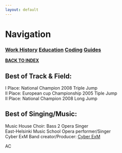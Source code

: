 ```yaml
---
layout: default
---
```


# Navigation<br>
### **[Work History](WorkHistory.md)   [Education](Education.md)   [Coding](Coding.md)   [Guides](Guides.md)**<br>

**[BACK TO INDEX](index.md)**





## Best of Track & Field:<br>

I Place: National Champion 2008 Triple Jump<br>
II Place: European cup Championship 2005 Tiple Jump<br>
II Place: National Champion 2008 Long Jump<br>

## Best of Singing/Music:<br>

Music House Choir: Bass 2 Opera Singer<br>
East-Helsinki Music School Opera performer/Singer<br>
Cyber ExM Band creator/Producer: [Cyber ExM](https://www.youtube.com/@cyberexm)<br>




AC
